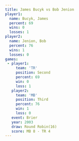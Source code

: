 ```yaml
---
title: James Bucyk vs Bob Jenion
player1:            
  name: Bucyk, James
  percent: 69       
  wins: 0           
  losses: 1         
player2:            
  name: Jenion, Bob 
  percent: 76       
  wins: 1           
  losses: 0         
games:
 - player1:          
     team: 'TR'      
     position: Second
     percent: 69     
     win: 0          
     loss: 1         
   player2:         
     team: 'MB'     
     position: Third
     percent: 76    
     win: 1         
     loss: 0        
   event: Brier         
   year: 2003           
   draw: Round Robin(16)
   score: MB 8 - TR 4   
---
```

